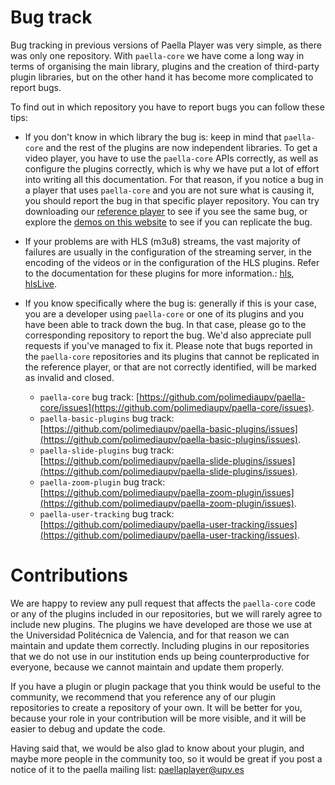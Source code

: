 # Bug track

Bug tracking in previous versions of Paella Player was very simple, as there was only one repository. With `paella-core` we have come a long way in terms of organising the main library, plugins and the creation of third-party plugin libraries, but on the other hand it has become more complicated to report bugs.

To find out in which repository you have to report bugs you can follow these tips:

- If you don't know in which library the bug is: keep in mind that `paella-core` and the rest of the plugins are now independent libraries. To get a video player, you have to use the `paella-core` APIs correctly, as well as configure the plugins correctly, which is why we have put a lot of effort into writing all this documentation. For that reason, if you notice a bug in a player that uses `paella-core` and you are not sure what is causing it, you should report the bug in that specific player repository. You can try downloading our [reference player](https://github.com/polimediaupv/paella-player) to see if you see the same bug, or explore the [demos on this website](/#/demos) to see if you can replicate the bug.
- If your problems are with HLS (m3u8) streams, the vast majority of failures are usually in the configuration of the streaming server, in the encoding of the videos or in the configuration of the HLS plugins. Refer to the documentation for these plugins for more information.: [hls](/#/doc/hls-video-plugin.md), [hlsLive](https://paellaplayer.upv.es/#/doc/hls-live-video-plugin.md).
- If you know specifically where the bug is: generally if this is your case, you are a developer using `paella-core` or one of its plugins and you have been able to track down the bug. In that case, please go to the corresponding repository to report the bug. We'd also appreciate pull requests if you've managed to fix it. Please note that bugs reported in the `paella-core` repositories and its plugins that cannot be replicated in the reference player, or that are not correctly identified, will be marked as invalid and closed.

    * `paella-core` bug track: [https://github.com/polimediaupv/paella-core/issues](https://github.com/polimediaupv/paella-core/issues).
    * `paella-basic-plugins` bug track: [https://github.com/polimediaupv/paella-basic-plugins/issues](https://github.com/polimediaupv/paella-basic-plugins/issues).
    * `paella-slide-plugins` bug track: [https://github.com/polimediaupv/paella-slide-plugins/issues](https://github.com/polimediaupv/paella-slide-plugins/issues).
    * `paella-zoom-plugin` bug track: [https://github.com/polimediaupv/paella-zoom-plugin/issues](https://github.com/polimediaupv/paella-zoom-plugin/issues).
    * `paella-user-tracking` bug track: [https://github.com/polimediaupv/paella-user-tracking/issues](https://github.com/polimediaupv/paella-user-tracking/issues).

# Contributions

We are happy to review any pull request that affects the `paella-core` code or any of the plugins included in our repositories, but we will rarely agree to include new plugins. The plugins we have developed are those we use at the Universidad Politécnica de Valencia, and for that reason we can maintain and update them correctly. Including plugins in our repositories that we do not use in our institution ends up being counterproductive for everyone, because we cannot maintain and update them properly.

If you have a plugin or plugin package that you think would be useful to the community, we recommend that you reference any of our plugin repositories to create a repository of your own. It will be better for you, because your role in your contribution will be more visible, and it will be easier to debug and update the code.

Having said that, we would be also glad to know about your plugin, and maybe more people in the community too, so it would be great if you post a notice of it to the paella mailing list: [paellaplayer@upv.es](mailto:paellaplayer@upv.es)

